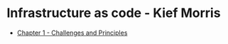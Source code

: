 # Infrastructure as code - Kief Morris

* [Chapter 1 - Challenges and Principles](/books/infrastructure_as_code/chapters/chapter-1.md)